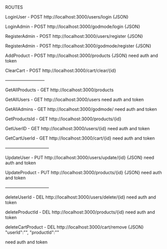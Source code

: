 ROUTES

LoginUser - POST
http://localhost:3000/users/login
{JSON}

LoginAdmin - POST
http://localhost:3000/godmode/login
{JSON}

RegisterAdmin - POST
http://localhost:3000/users/register
{JSON}

RegisterAdmin - POST
http://localhost:3000/godmode/register
{JSON}

AddProduct - POST
http://localhost:3000/products
{JSON}
need auth and token

ClearCart - POST
http://localhost:3000/cart/clear/{id}

—————————

GetAllProducts - GET
http://localhost:3000/products

GetAllUsers - GET
http://localhost:3000/users
need auth and token

GetAllAdmins - GET
http://localhost:3000/godmode/
need auth and token

GetProductsId - GET
http://localhost:3000/products/{id}

GetUserID - GET
http://localhost:3000/users/{id}
need auth and token

GetCartUserId - GET
http://localhost:3000/cart/{id}
need auth and token


——————————

UpdateUser - PUT
http://localhost:3000/users/update/{id}
{JSON}
need auth and token

UpdateProduct - PUT
http://localhost:3000/products/{id}
{JSON}
need auth and token

——————————

deleteUserId - DEL
http://localhost:3000/users/delete/{id}
need auth and token

deleteProductId - DEL
http://localhost:3000/products/{id}
need auth and token

deleteCartProduct - DEL
http://localhost:3000/cart/remove
{JSON}
"userId":"",
"productId":""
 
need auth and token
